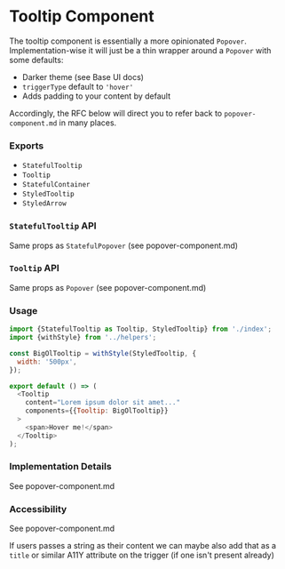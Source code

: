 # Tooltip Component

The tooltip component is essentially a more opinionated `Popover`. Implementation-wise it will just be a thin wrapper around a `Popover` with some defaults:

* Darker theme (see Base UI docs)
* `triggerType` default to `'hover'`
* Adds padding to your content by default

Accordingly, the RFC below will direct you to refer back to `popover-component.md` in many places.

### Exports

* `StatefulTooltip`
* `Tooltip`
* `StatefulContainer`
* `StyledTooltip`
* `StyledArrow`

### `StatefulTooltip` API

Same props as `StatefulPopover` (see popover-component.md)

### `Tooltip` API

Same props as `Popover` (see popover-component.md)

### Usage

```js
import {StatefulTooltip as Tooltip, StyledTooltip} from './index';
import {withStyle} from '../helpers';

const BigOlTooltip = withStyle(StyledTooltip, {
  width: '500px',
});

export default () => (
  <Tooltip
    content="Lorem ipsum dolor sit amet..."
    components={{Tooltip: BigOlTooltip}}
  >
    <span>Hover me!</span>
  </Tooltip>
);
```

### Implementation Details

See popover-component.md

### Accessibility

See popover-component.md

If users passes a string as their content we can maybe also add that as a `title` or similar A11Y attribute on the trigger (if one isn't present already)
